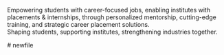 <p class="hero-description">
                    Empowering students with career-focused jobs, enabling institutes with placements & internships, through personalized mentorship, 
                    cutting-edge training, and strategic career placement solutions.<br>
                    <span class="highlight-text">Shaping students, supporting institutes, strengthening industries together.</span> 
                </p># newfile
